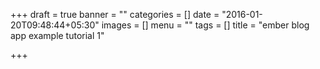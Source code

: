 +++
draft = true
banner = ""
categories = []
date = "2016-01-20T09:48:44+05:30"
images = []
menu = ""
tags = []
title = "ember blog app example tutorial 1"

+++

<!--more-->
